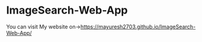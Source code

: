 # ImageSearch-Web-App
You can visit My website on->https://mayuresh2703.github.io/ImageSearch-Web-App/
